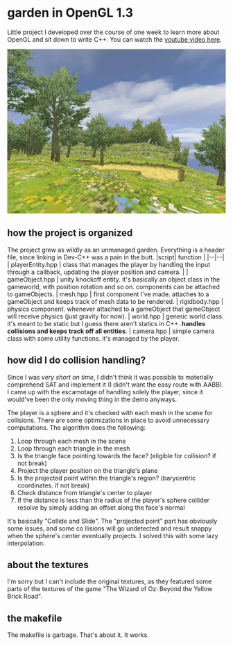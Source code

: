 # garden in OpenGL 1.3

Little project I developed over the course of one week to learn more about OpenGL and sit down to write C++. You can watch the [youtube video here](https://www.youtube.com/watch?v=Tgh8cL2mYEY&t).

![screenshot](screen.png)

## how the project is organized
The project grew as wildly as an unmanaged garden. Everything is a header file, since linking in Dev-C++ was a pain in the butt.
|script| function |
|--|--|
| playerEntity.hpp | class that manages the player by handling the input through a callback, updating the player position and camera. |
| gameObject.hpp | unity knockoff entity. it's basically an object class in the gameworld, with position rotation and so on. components can be attached to gameObjects.
| mesh.hpp | first component I've made. attaches to a gameObject and keeps track of mesh data to be rendered.
| rigidbody.hpp | physics component. whenever attached to a gameObject that gameObject will receive physics (just gravity for now).
| world.hpp | generic world class. it's meant to be static but I guess there aren't statics in C++. **handles collisions and keeps track off all entities**.
| camera.hpp | simple camera class with some utility functions. it's managed by the player.

## how did I do collision handling?
Since I was *very short on time*, I didn't think it was possible to materially comprehend SAT and implement it (I didn't want the easy route with AABB).
I came up with the escamotage of handling solely the player, since it would've been the only moving thing in the demo anyways.

The player is a sphere and it's checked with each mesh in the scene for collisions. There are some optimizations in place to avoid unnecessary computations. The algorithm does the following:

 1. Loop through each mesh in the scene
 2. Loop through each triangle in the mesh
 3. Is the triangle face pointing towards the face? (eligible for collision? if not break)
 4. Project the player position on the triangle's plane
 5. Is the projected point within the triangle's region? (barycentric coordinates. if not break)
 6. Check distance from triangle's center to player
 7. If the distance is less than the radius of the player's sphere collider resolve by simply adding an offset along the face's normal

It's basically "Collide and Slide". The "projected point" part has obviously some issues, and some co
llisions will go undetected and result snappy when the sphere's center eventually projects. I solved this with some lazy interpolation.

## about the textures
I'm sorry but I can't include the original textures, as they featured some parts of the textures of the game "The Wizard of Oz: Beyond the Yellow Brick Road".

## the makefile
The makefile is garbage. That's about it. It works.
